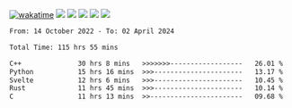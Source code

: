 [![wakatime](https://wakatime.com/badge/user/368879df-dc38-4b1a-86c4-8a2054a0e074.svg)](https://wakatime.com/@368879df-dc38-4b1a-86c4-8a2054a0e074)
<img src="https://img.shields.io/badge/Windows-0078D6?style=flat&logo=Windows&logoColor=white">
<img src="https://img.shields.io/badge/IntelliJ_IDEA-000000.svg?style=flat&logo=IntelliJ-IDEA&logoColor=white">
<img src="https://img.shields.io/badge/CLion-000000.svg?style=flat&logo=CLion&logoColor=white">
<img src="https://img.shields.io/badge/Visual_Studio_Code-007ACC?style=flat&logo=Visual-Studio-Code&logoColor=white">
<img src="https://img.shields.io/badge/Discord-5865F2?label=kano42&style=flat&logo=discord&logoColor=white">
<br>


<!--START_SECTION:waka-->

```txt
From: 14 October 2022 - To: 02 April 2024

Total Time: 115 hrs 55 mins

C++              30 hrs 8 mins   >>>>>>>------------------   26.01 %
Python           15 hrs 16 mins  >>>----------------------   13.17 %
Svelte           12 hrs 6 mins   >>>----------------------   10.45 %
Rust             11 hrs 45 mins  >>>----------------------   10.14 %
C                11 hrs 13 mins  >>-----------------------   09.68 %
```

<!--END_SECTION:waka-->
